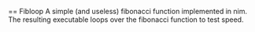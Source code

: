 == Fibloop
A simple (and useless) fibonacci function implemented in nim.
The resulting executable loops over the fibonacci function to test speed.
